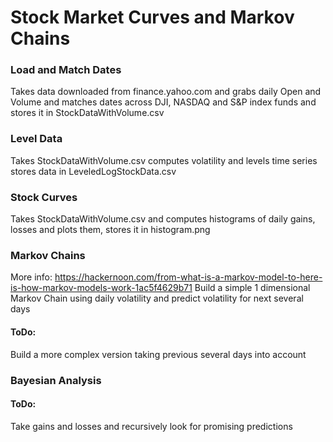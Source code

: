 

# Stock Market Curves and Markov Chains

### Load and Match Dates 
Takes data downloaded from finance.yahoo.com and grabs daily Open and Volume and matches dates across DJI, NASDAQ and S&P index funds and stores it in StockDataWithVolume.csv

### Level Data
Takes StockDataWithVolume.csv computes volatility and levels time series stores data in LeveledLogStockData.csv

### Stock Curves
Takes StockDataWithVolume.csv and computes histograms of daily gains, losses and plots them, stores it in histogram.png

### Markov Chains
More info: https://hackernoon.com/from-what-is-a-markov-model-to-here-is-how-markov-models-work-1ac5f4629b71
Build a simple 1 dimensional Markov Chain using daily volatility and predict volatility for next several days
#### ToDo: 
Build a more complex version taking previous several days into account


### Bayesian Analysis
#### ToDo: 
Take gains and losses and recursively look for promising predictions
